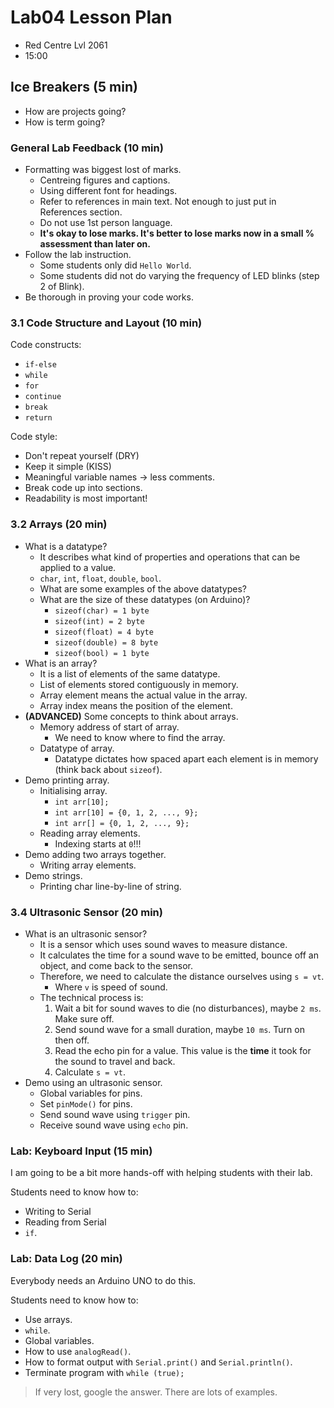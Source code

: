 # Lab04 Lesson Plan

- Red Centre Lvl 2061
- 15:00

## Ice Breakers (5 min)

- How are projects going?
- How is term going?

### General Lab Feedback (10 min)

- Formatting was biggest lost of marks.
    - Centreing figures and captions.
    - Using different font for headings.
    - Refer to references in main text. Not enough to just put in References section.
    - Do not use 1st person language.
    - **It's okay to lose marks. It's better to lose marks now in a small % assessment than later on.**
- Follow the lab instruction.
    - Some students only did `Hello World`.
    - Some students did not do varying the frequency of LED blinks (step 2 of Blink).
- Be thorough in proving your code works.

### 3.1 Code Structure and Layout (10 min)

Code constructs:
- `if-else`
- `while`
- `for`
- `continue`
- `break`
- `return`

Code style:
- Don't repeat yourself (DRY)
- Keep it simple (KISS)
- Meaningful variable names -> less comments.
- Break code up into sections.
- Readability is most important!

### 3.2 Arrays (20 min)

- What is a datatype?
    - It describes what kind of properties and operations that can be applied to a value.
    - `char`, `int`, `float`, `double`, `bool`.
    - What are some examples of the above datatypes?
    - What are the size of these datatypes (on Arduino)?
        - `sizeof(char) = 1 byte`
        - `sizeof(int) = 2 byte`
        - `sizeof(float) = 4 byte`
        - `sizeof(double) = 8 byte`
        - `sizeof(bool) = 1 byte`
- What is an array?
    - It is a list of elements of the same datatype.
    - List of elements stored contiguously in memory.
    - Array element means the actual value in the array.
    - Array index means the position of the element.
- **(ADVANCED)** Some concepts to think about arrays.
    - Memory address of start of array.
        - We need to know where to find the array.
    - Datatype of array.
        - Datatype dictates how spaced apart each element is in memory (think back about `sizeof`).
- Demo printing array.
    - Initialising array.
        - `int arr[10];`
        - `int arr[10] = {0, 1, 2, ..., 9};`
        - `int arr[] = {0, 1, 2, ..., 9};`
    - Reading array elements.
        - Indexing starts at `0`!!!
- Demo adding two arrays together.
    - Writing array elements.
- Demo strings.
    - Printing char line-by-line of string.

### 3.4 Ultrasonic Sensor (20 min)

- What is an ultrasonic sensor?
    - It is a sensor which uses sound waves to measure distance.
    - It calculates the time for a sound wave to be emitted, bounce off an object, and come back to the sensor.
    - Therefore, we need to calculate the distance ourselves using `s = vt`.
        - Where `v` is speed of sound.
    - The technical process is:
        1. Wait a bit for sound waves to die (no disturbances), maybe `2 ms`. Make sure off.
        1. Send sound wave for a small duration, maybe `10 ms`. Turn on then off.
        1. Read the echo pin for a value. This value is the **time** it took for the sound to travel and back.
        1. Calculate `s = vt`.
- Demo using an ultrasonic sensor.
    - Global variables for pins.
    - Set `pinMode()` for pins.
    - Send sound wave using `trigger` pin.
    - Receive sound wave using `echo` pin.

### Lab: Keyboard Input (15 min)

I am going to be a bit more hands-off with helping students with their lab.

Students need to know how to:
- Writing to Serial
- Reading from Serial
- `if`.

### Lab: Data Log (20 min)

Everybody needs an Arduino UNO to do this.

Students need to know how to:
- Use arrays.
- `while`.
- Global variables.
- How to use `analogRead()`.
- How to format output with `Serial.print()` and `Serial.println()`.
- Terminate program with `while (true);`

> If very lost, google the answer. There are lots of examples.
